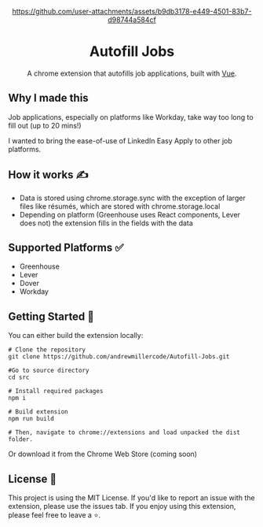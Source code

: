 <div align="center">


https://github.com/user-attachments/assets/b9db3178-e449-4501-83b7-d98744a584cf



<h1 align="center">
  Autofill Jobs
</h1>
  <p>
  A chrome extension that autofills job applications, built with 
  <a href="https://vuejs.org/">Vue</a>.
</p>
</div>

## Why I made this 

Job applications, especially on platforms like Workday, take way too long to fill out (up to 20 mins!)

I wanted to bring the ease-of-use of LinkedIn Easy Apply to other job platforms.


## How it works ✍️

 - Data is stored using chrome.storage.sync with the exception of larger files like résumés, which are stored with chrome.storage.local
 - Depending on platform (Greenhouse uses React components, Lever does not) the extension fills in the fields with the data

## Supported Platforms ✅
 - Greenhouse 
 - Lever 
 - Dover 
 - Workday 

## Getting Started 🚀
You can either build the extension locally:
```
# Clone the repository
git clone https://github.com/andrewmillercode/Autofill-Jobs.git

#Go to source directory
cd src

# Install required packages
npm i 

# Build extension
npm run build

# Then, navigate to chrome://extensions and load unpacked the dist folder.
```
Or download it from the Chrome Web Store (coming soon)

## License 📝

This project is using the MIT License. If you'd like to report an issue with the extension, please use the issues tab. If you enjoy using this extension, please feel free to leave a ⭐. 

